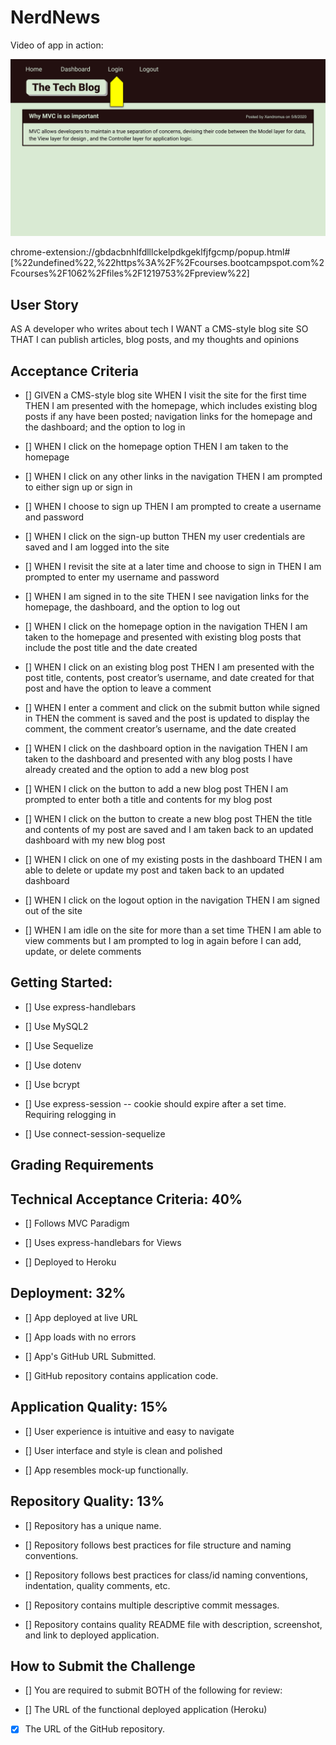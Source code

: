 # NerdNews



Video of app in action:

![](14-mvc-homework-demo-01.gif)

chrome-extension://gbdacbnhlfdlllckelpdkgeklfjfgcmp/popup.html#[%22undefined%22,%22https%3A%2F%2Fcourses.bootcampspot.com%2Fcourses%2F1062%2Ffiles%2F1219753%2Fpreview%22]


## User Story
AS A developer who writes about tech
I WANT a CMS-style blog site
SO THAT I can publish articles, blog posts, and my thoughts and opinions

## Acceptance Criteria

- [] GIVEN a CMS-style blog site
WHEN I visit the site for the first time
THEN I am presented with the homepage, which includes existing blog posts if any have been posted; navigation links for the homepage and the dashboard; and the option to log in

- [] WHEN I click on the homepage option
THEN I am taken to the homepage

- [] WHEN I click on any other links in the navigation
THEN I am prompted to either sign up or sign in

- [] WHEN I choose to sign up
THEN I am prompted to create a username and password

- [] WHEN I click on the sign-up button
THEN my user credentials are saved and I am logged into the site

- [] WHEN I revisit the site at a later time and choose to sign in
THEN I am prompted to enter my username and password 

- [] WHEN I am signed in to the site
THEN I see navigation links for the homepage, the dashboard, and the option to log out

- [] WHEN I click on the homepage option in the navigation
THEN I am taken to the homepage and presented with existing blog posts that include the post title and the date created

- [] WHEN I click on an existing blog post
THEN I am presented with the post title, contents, post creator’s username, and date created for that post and have the option to leave a comment

- [] WHEN I enter a comment and click on the submit button while signed in
THEN the comment is saved and the post is updated to display the comment, the comment creator’s username, and the date created

- [] WHEN I click on the dashboard option in the navigation
THEN I am taken to the dashboard and presented with any blog posts I have already created and the option to add a new blog post 

- [] WHEN I click on the button to add a new blog post
THEN I am prompted to enter both a title and contents for my blog post

- [] WHEN I click on the button to create a new blog post
THEN the title and contents of my post are saved and I am taken back to an updated dashboard with my new blog post

- [] WHEN I click on one of my existing posts in the dashboard
THEN I am able to delete or update my post and taken back to an updated dashboard

- [] WHEN I click on the logout option in the navigation
THEN I am signed out of the site

- [] WHEN I am idle on the site for more than a set time
THEN I am able to view comments but I am prompted to log in again before I can add, update, or delete comments



## Getting Started:


- [] Use express-handlebars

- [] Use MySQL2

- [] Use Sequelize

- [] Use dotenv

- [] Use bcrypt

- [] Use express-session -- cookie should expire after a set time.  Requiring relogging in

- [] Use connect-session-sequelize




## Grading Requirements


## Technical Acceptance Criteria: 40%
- [] Follows MVC Paradigm

- [] Uses express-handlebars for Views

- [] Deployed to Heroku


## Deployment: 32%
- [] App deployed at live URL

- [] App loads with no errors

- [] App's GitHub URL Submitted.

- [] GitHub repository contains application code.

## Application Quality: 15%
- [] User experience is intuitive and easy to navigate

- [] User interface and style is clean and polished

- [] App resembles mock-up functionally.

## Repository Quality: 13%
- [] Repository has a unique name.

- [] Repository follows best practices for file structure and naming conventions.

- [] Repository follows best practices for class/id naming conventions, indentation, quality comments, etc.

- [] Repository contains multiple descriptive commit messages.

- [] Repository contains quality README file with description, screenshot, and link to deployed application.




## How to Submit the Challenge
- [] You are required to submit BOTH of the following for review:

- [] The URL of the functional deployed application (Heroku)

- [x] The URL of the GitHub repository.